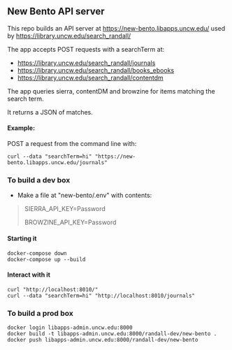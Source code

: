 
## New Bento API server

This repo builds an API server at https://new-bento.libapps.uncw.edu/ used by https://library.uncw.edu/search_randall/

The app accepts POST requests with a searchTerm at:

 - https://library.uncw.edu/search_randall/journals
 - https://library.uncw.edu/search_randall/books_ebooks
 - https://library.uncw.edu/search_randall/contentdm

The app queries sierra, contentDM and browzine for items matching the search term.

It returns a JSON of matches.

#### Example:

  POST a request from the command line with:
  
`curl --data "searchTerm=hi" "https://new-bento.libapps.uncw.edu/journals"`

### To build a dev box

  - Make a file at "new-bento/.env" with contents:

> SIERRA_API_KEY=Password
>
> BROWZINE_API_KEY=Password
>

#### Starting it

```
docker-compose down
docker-compose up --build
```

#### Interact with it

```
curl "http://localhost:8010/"
curl --data "searchTerm=hi" "http://localhost:8010/journals"
```
### To build a prod box

```
docker login libapps-admin.uncw.edu:8000
docker build -t libapps-admin.uncw.edu:8000/randall-dev/new-bento .
docker push libapps-admin.uncw.edu:8000/randall-dev/new-bento
```
